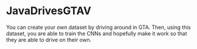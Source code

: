 # JavaDrivesGTAV

You can create your own dataset by driving around in GTA. 
Then, using this dataset, you are able to train the CNNs and hopefully make it work so that they are able to drive on their own.
